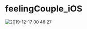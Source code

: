 # feelingCouple_iOS
![2019-12-17 00 46 27](https://user-images.githubusercontent.com/22139186/70921169-1ee0f100-2067-11ea-9a3f-f3a495fa0b26.gif)
